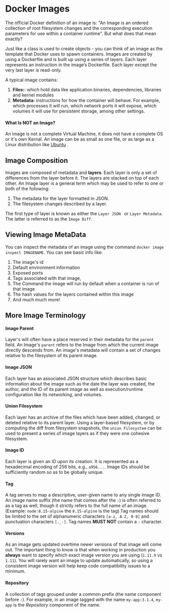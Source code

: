 # Docker Images

The official Docker definition of an image is: "An Image is an ordered collection of root filesystem changes and the corresponding execution parameters for use within a container runtime". But what does that mean exactly? 

Just like a class is used to create objects - you can think of an image as the template that Docker uses to spawn containers. Images are created by using a Dockerfile and is built up using a series of layers. Each layer represents an instruction in the image’s Dockerfile. Each layer except the very last layer is read-only.

A typical image contains:

1. **Files:**: which hold data like application binaries, dependencies, libraries and kernel modules
1. **Metadata:** instructions for how the container will behave. For example, which processes it will run, which network ports it will expose, which volumes it will use for persistent storage, among other settings.

#### What Is NOT an Image?

An image is not a complete Virtual Machine, it does not have a complete OS or it's own Kernal. An image can be as small as one file, or as large as a Linux distribution like [Ubuntu][ubuntu] .

[ubuntu]: https://hub.docker.com/_/ubuntu

## Image Composition
Images are composed of metadata and **layers**. Each layer is only a set of differences from the layer before it. The layers are stacked on top of each other. An Image layer is a general term which may be used to refer to one or both of the following:

1. The metadata for the layer formatted in JSON.
1. The filesystem changes described by a layer.

The first type of layer is known as either the `Layer JSON ` or `Layer Metadata`. The latter is referred to as the `Image Diff`.

## Viewing Image MetaData
You can inspect the metadata of an image using the command `docker image inspect IMAGENAME`.  You can see basic info like:

1. The image's id
1. Default environment information
1. Exposed ports
1. Tags associated with that image,
1. The Command the image will run by default when a container is run of that image
1. The hash values for the layers contained within this image
1. And much much more!

## More Image Terminology

#### Image Parent
Layer's will often have a place reserved in their metadata for the `parent` field. An Image's `parent` refers to the Image from which the current image directly descends from. An image's metadata will contain a set of changes relative to the filesystem of its parent image. 

#### Image JSON
Each layer has an associated JSON structure which describes basic information about the image such as the date the layer was created, the author, and the ID of its parent image as well as execution/runtime configuration like its networking, and volumes.

#### Union Filesystem
Each layer has an archive of the files which have been added, changed, or deleted relative to its parent layer. Using a layer-based filesystem, or by computing the diff from filesystem snapshots, the `union Filesystem` can be used to present a series of image layers as if they were one cohesive filesystem.

#### Image ID
Each layer is given an ID upon its creation. It is represented as a hexadecimal encoding of 256 bits, e.g., `a956...`. Image IDs should be sufficiently random so as to be globally unique. 

#### Tag
A tag serves to map a descriptive, user-given name to any single image ID. An image name suffix (the name that comes after the `:`) is often referred to as a tag as well, though it strictly refers to the full name of an image. (Example: `node:8.15-alpine` the `8.15-alpine` is the tag).Tag names should be limited to the set of alphanumeric characters `[a-z, A-Z, 0-9]` and punctuation characters `[._-]`. Tag names **MUST NOT** contain a `:` character.

#### Versions
As an image gets updated overtime newer versions of that image will come out. The important thing to know is that when working in production you **always** want to specify which exact image version you are using (`1.11.9` vs `1.11`). You will rarely want an image to update automatically, so using a consistent image version will help keep code compatibility issues to a minimum. 

#### Repository
A collection of tags grouped under a common prefix (the name component before `:`). For example, in an image tagged with the name `my-app:3.1.4`, `my-app` is the *Repository* component of the name. 

